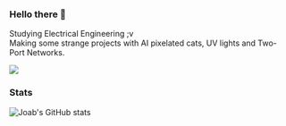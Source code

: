 ### Hello there 👋

Studying Electrical Engineering ;v  
Making some strange projects with AI pixelated cats, UV lights and Two-Port Networks.

![](https://i.imgur.com/1jRYNki.png)


### Stats
![Joab's GitHub stats](https://github-readme-stats.vercel.app/api?username=joabzicg&show_icons=true&theme=transparent)

